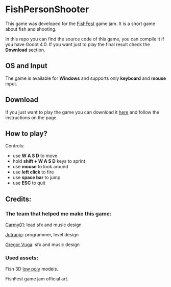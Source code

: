 # FishPersonShooter

This game was developed for the
[FishFest](https://itch.io/jam/fishfest)
game jam. It is a short game about fish and shooting.

In this repo you can find the source code of this game, you can compile it if you have Godot 4.0. If you want just to play the final result check the **Download** section.

## OS and Input 

The game is available for **Windows** and supports only **keyboard** and **mouse** input.

## Download

If you just want to play the game you can download it
[here](https://altair-safir.itch.io/fishpersonshooter) and follow the instructions on the page.

## How to play? 
Controls:
- use **W A S D** to move
- hold **shift + W A S D** keys to sprint
- use **mouse** to look around
- use **left click** to fire
- use **space bar** to jump
- use **ESC** to quit

## Credits:
### The team that helped me make this game:
[Carmy01](https://carmy01.itch.io/): lead sfx and music design

[Jutranjo](https://jutranjo.itch.io/): programmer, level design

[Gregor Vuga](https://gregor-vuga.itch.io/): sfx and music design

### Used assets:
Fish 3D 
[low poly](https://alstrainfinite.itch.io/fish) models.

FishFest game jam official art.
